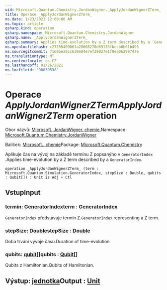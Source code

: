 ```yaml
---
uid: Microsoft.Quantum.Chemistry.JordanWigner._ApplyJordanWignerZTerm_
title: Operace _ApplyJordanWignerZTerm_
ms.date: 1/23/2021 12:00:00 AM
ms.topic: article
qsharp.kind: operation
qsharp.namespace: Microsoft.Quantum.Chemistry.JordanWigner
qsharp.name: _ApplyJordanWignerZTerm_
qsharp.summary: Applies time-evolution by a Z term described by a `GeneratorIndex`.
ms.openlocfilehash: c27255409061a28668270d69133fbccb6b01b493
ms.sourcegitcommit: 71605ea9cc630e84e7ef29027e1f0ea06299747e
ms.translationtype: MT
ms.contentlocale: cs-CZ
ms.lasthandoff: 01/26/2021
ms.locfileid: "98839538"
---
```

# <a name="_applyjordanwignerzterm_-operation"></a><span data-ttu-id="5b198-102">Operace _ApplyJordanWignerZTerm_</span><span class="sxs-lookup"><span data-stu-id="5b198-102">_ApplyJordanWignerZTerm_ operation</span></span>

<span data-ttu-id="5b198-103">Obor názvů: [Microsoft. JordanWigner. chemie.](xref:Microsoft.Quantum.Chemistry.JordanWigner)</span><span class="sxs-lookup"><span data-stu-id="5b198-103">Namespace: [Microsoft.Quantum.Chemistry.JordanWigner](xref:Microsoft.Quantum.Chemistry.JordanWigner)</span></span>

<span data-ttu-id="5b198-104">Balíček: [Microsoft.. chemie](https://nuget.org/packages/Microsoft.Quantum.Chemistry)</span><span class="sxs-lookup"><span data-stu-id="5b198-104">Package: [Microsoft.Quantum.Chemistry](https://nuget.org/packages/Microsoft.Quantum.Chemistry)</span></span>


<span data-ttu-id="5b198-105">Aplikuje čas na vývoj na základě termínu Z popsanýho v `GeneratorIndex` .</span><span class="sxs-lookup"><span data-stu-id="5b198-105">Applies time-evolution by a Z term described by a `GeneratorIndex`.</span></span>

```qsharp
operation _ApplyJordanWignerZTerm_ (term : Microsoft.Quantum.Simulation.GeneratorIndex, stepSize : Double, qubits : Qubit[]) : Unit is Adj + Ctl
```


## <a name="input"></a><span data-ttu-id="5b198-106">Vstup</span><span class="sxs-lookup"><span data-stu-id="5b198-106">Input</span></span>

### <a name="term--generatorindex"></a><span data-ttu-id="5b198-107">termín: [GeneratorIndex](xref:Microsoft.Quantum.Simulation.GeneratorIndex)</span><span class="sxs-lookup"><span data-stu-id="5b198-107">term : [GeneratorIndex](xref:Microsoft.Quantum.Simulation.GeneratorIndex)</span></span>

<span data-ttu-id="5b198-108">`GeneratorIndex` představuje termín Z.</span><span class="sxs-lookup"><span data-stu-id="5b198-108">`GeneratorIndex` representing a Z term.</span></span>


### <a name="stepsize--double"></a><span data-ttu-id="5b198-109">stepSize: [Double](xref:microsoft.quantum.lang-ref.double)</span><span class="sxs-lookup"><span data-stu-id="5b198-109">stepSize : [Double](xref:microsoft.quantum.lang-ref.double)</span></span>

<span data-ttu-id="5b198-110">Doba trvání vývoje času.</span><span class="sxs-lookup"><span data-stu-id="5b198-110">Duration of time-evolution.</span></span>


### <a name="qubits--qubit"></a><span data-ttu-id="5b198-111">qubits: [qubit](xref:microsoft.quantum.lang-ref.qubit)[]</span><span class="sxs-lookup"><span data-stu-id="5b198-111">qubits : [Qubit](xref:microsoft.quantum.lang-ref.qubit)[]</span></span>

<span data-ttu-id="5b198-112">Qubits z Hamiltonian.</span><span class="sxs-lookup"><span data-stu-id="5b198-112">Qubits of Hamiltonian.</span></span>



## <a name="output--unit"></a><span data-ttu-id="5b198-113">Výstup: [jednotka](xref:microsoft.quantum.lang-ref.unit)</span><span class="sxs-lookup"><span data-stu-id="5b198-113">Output : [Unit](xref:microsoft.quantum.lang-ref.unit)</span></span>

